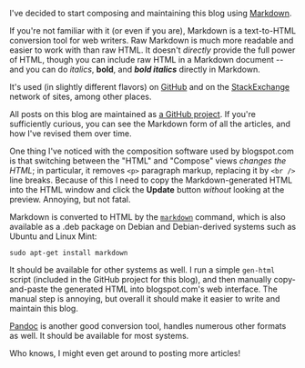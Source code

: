 <!-- Title: Markdown -->
<!-- URL:   http://the-flat-trantor-society.blogspot.com/2012/11/markdown.html -->

I've decided to start composing and maintaining this blog using
[Markdown](http://daringfireball.net/projects/markdown/).

If you're not familiar with it (or even if you are), Markdown is a
text-to-HTML conversion tool for web writers.  Raw Markdown is much
more readable and easier to work with than raw HTML.  It doesn't
*directly* provide the full power of HTML, though you can include raw
HTML in a Markdown document -- and you can do *italics*, **bold**,
and ***bold italics*** directly in Markdown.

It's used (in slightly different flavors) on [GitHub](https://github.com/)
and on the [StackExchange](http://stackexchange.com/) network of sites,
among other places.

All posts on this blog are maintained as [a GitHub
project](https://github.com/Keith-S-Thompson/the-flat-trantor-society).
If you're sufficiently curious, you can see the Markdown form of all
the articles, and how I've revised them over time.

One thing I've noticed with the composition software used by
blogspot.com is that switching between the "HTML" and "Compose"
views *changes the HTML*; in particular, it removes `<p>` paragraph
markup, replacing it by `<br />` line breaks.  Because of this I need
to copy the Markdown-generated HTML into the HTML window and click
the **Update** button *without* looking at the preview.  Annoying,
but not fatal.

Markdown is converted to HTML by the
[`markdown`](http://daringfireball.net/projects/downloads/Markdown_1.0.1.zip)
command, which is also available as a .deb package on Debian and
Debian-derived systems such as Ubuntu and Linux Mint:

```
sudo apt-get install markdown
```

It should be available for other systems as well.  I run a simple
`gen-html` script (included in the GitHub project for this blog), and
then manually copy-and-paste the generated HTML into blogspot.com's
web interface.  The manual step is annoying, but overall it should
make it easier to write and maintain this blog.

[Pandoc](http://johnmacfarlane.net/pandoc/) is another good conversion
tool, handles numerous other formats as well. It should be available
for most systems.

Who knows, I might even get around to posting more articles!
